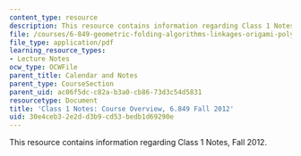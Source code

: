 ```yaml
---
content_type: resource
description: This resource contains information regarding Class 1 Notes, Fall 2012.
file: /courses/6-849-geometric-folding-algorithms-linkages-origami-polyhedra-fall-2012/30e4ceb32e2dd3b9cd53bedb1d69290e_MIT6_849F12_C01.pdf
file_type: application/pdf
learning_resource_types:
- Lecture Notes
ocw_type: OCWFile
parent_title: Calendar and Notes
parent_type: CourseSection
parent_uid: ac06f5dc-c82a-b3a0-cb86-73d3c54d5831
resourcetype: Document
title: 'Class 1 Notes: Course Overview, 6.849 Fall 2012'
uid: 30e4ceb3-2e2d-d3b9-cd53-bedb1d69290e
---
```

This resource contains information regarding Class 1 Notes, Fall 2012.

